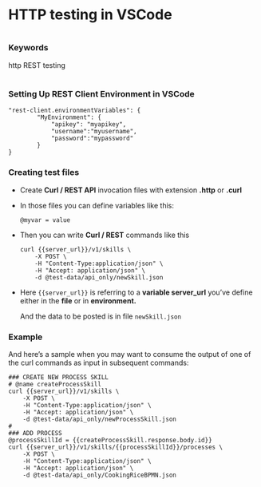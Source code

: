 # HTTP testing in VSCode

#
### Keywords
http REST testing
#

### Setting Up REST Client Environment in VSCode

```
"rest-client.environmentVariables": {
        "MyEnvironment": {
            "apikey": "myapikey",
            "username":"myusername",
            "password":"mypassword"
        }
}
```
### Creating test files
- Create **Curl / REST API** invocation files with extension **.http** or **.curl**

- In those files you can define variables like this:
    
    `@myvar = value`

- Then you can write **Curl / REST** commands like this

    ```
    curl {{server_url}}/v1/skills \
        -X POST \
        -H "Content-Type:application/json" \ 
        -H "Accept: application/json" \
        -d @test-data/api_only/newSkill.json
    ```
-   Here `{{server_url}}` is referring to a **variable server_url** you’ve define either in the **file** or in **environment.**

    And the data to be posted is in file `newSkill.json`

### Example
And here’s a sample when you may want to consume the output of one of the curl commands as input in subsequent commands:

```
### CREATE NEW PROCESS SKILL
# @name createProcessSkill
curl {{server_url}}/v1/skills \
    -X POST \
    -H "Content-Type:application/json" \ 
    -H "Accept: application/json" \
    -d @test-data/api_only/newProcessSkill.json
#
### ADD PROCESS
@processSkillId = {{createProcessSkill.response.body.id}}
curl {{server_url}}/v1/skills/{{processSkillId}}/processes \
    -X POST \
    -H "Content-Type:application/json" \
    -H "Accept: application/json" \
    -d @test-data/api_only/CookingRiceBPMN.json
```
